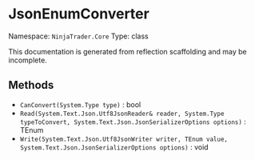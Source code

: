 # JsonEnumConverter

Namespace: `NinjaTrader.Core`
Type: class

This documentation is generated from reflection scaffolding and may be incomplete.

## Methods
- `CanConvert(System.Type type)` : bool
- `Read(System.Text.Json.Utf8JsonReader& reader, System.Type typeToConvert, System.Text.Json.JsonSerializerOptions options)` : TEnum
- `Write(System.Text.Json.Utf8JsonWriter writer, TEnum value, System.Text.Json.JsonSerializerOptions options)` : void
